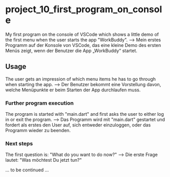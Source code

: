# project_10_first_program_on_console
My first program on the console of VSCode which shows a little demo of the first menu when the user starts the app "WorkBuddy".
--> Mein erstes Programm auf der Konsole von VSCode, das eine kleine Demo des ersten Menüs zeigt, wenn der Benutzer die App „WorkBuddy“ startet.

## Usage 
The user gets an impression of ​​which menu items he has to go through when starting the app.
--> Der Benutzer bekommt eine Vorstellung davon, welche Menüpunkte er beim Starten der App durchlaufen muss.

### Further program execution
The program is started with "main.dart" and first asks the user to either log in or exit the program.
--> Das Programm wird mit "main.dart" gestartet und fordert als erstes den User auf, sich entweder einzuloggen, oder das Programm wieder zu beenden.

### Next steps
The first question is: "What do you want to do now?"
--> Die erste Frage lautet: "Was möchtest Du jetzt tun?"

... to be continued ...
